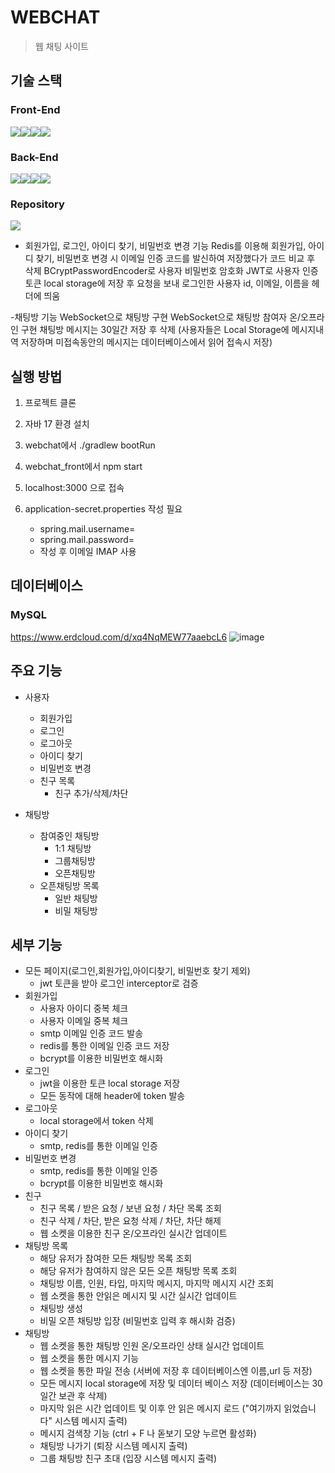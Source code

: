 # WEBCHAT
> 웹 채팅 사이트

## 기술 스택 
### Front-End
<img src="https://img.shields.io/badge/react-61DAFB?style=for-the-badge&logo=react&logoColor=black"><img src="https://img.shields.io/badge/html5-E34F26?style=for-the-badge&logo=html5&logoColor=white"><img src="https://img.shields.io/badge/css-1572B6?style=for-the-badge&logo=css3&logoColor=white"><img src="https://img.shields.io/badge/javascript-F7DF1E?style=for-the-badge&logo=javascript&logoColor=black">

### Back-End
<img src="https://img.shields.io/badge/java-007396?style=for-the-badge&logo=java&logoColor=white"><img src="https://img.shields.io/badge/springboot-6DB33F?style=for-the-badge&logo=springboot&logoColor=white"><img src="https://img.shields.io/badge/mysql-4479A1?style=for-the-badge&logo=mysql&logoColor=white"><img src="https://img.shields.io/badge/Redis-DC382D?style=for-the-badge&logo=Redis&logoColor=white"> 

### Repository
<img src="https://img.shields.io/badge/github-181717?style=for-the-badge&logo=github&logoColor=white">


- 회원가입, 로그인, 아이디 찾기, 비밀번호 변경 기능
Redis를 이용해 회원가입, 아이디 찾기, 비밀번호 변경 시 이메일 인증 코드를 발신하여 저장했다가 코드 비교 후 삭제
BCryptPasswordEncoder로 사용자 비밀번호 암호화
JWT로 사용자 인증 토큰 local storage에 저장 후 요청을 보내 로그인한 사용자 id, 이메일, 이름을 헤더에 띄움

-채팅방 기능
WebSocket으로 채팅방 구현
WebSocket으로 채팅방 참여자 온/오프라인 구현
채팅방 메시지는 30일간 저장 후 삭제 (사용자들은 Local Storage에 메시지내역 저장하며 미접속동안의 메시지는 데이터베이스에서 읽어 접속시 저장)

## 실행 방법
1. 프로젝트 클론

2. 자바 17 환경 설치

3. webchat에서 ./gradlew bootRun

4. webchat_front에서 npm start

5. localhost:3000 으로 접속

6. application-secret.properties 작성 필요
    + spring.mail.username=
    + spring.mail.password=
    + 작성 후 이메일 IMAP 사용 

## 데이터베이스
###  MySQL
https://www.erdcloud.com/d/xq4NqMEW77aaebcL6
![image](https://github.com/user-attachments/assets/a01027ff-8230-4aa1-bc44-12d340410173)


## 주요 기능
+ 사용자
  + 회원가입 
  + 로그인
  + 로그아웃
  + 아이디 찾기
  + 비밀번호 변경
  + 친구 목록
    + 친구 추가/삭제/차단

+ 채팅방
  + 참여중인 채팅방
    + 1:1 채팅방
    + 그룹채팅방
    + 오픈채팅방
  + 오픈채팅방 목록
    + 일반 채팅방
    + 비밀 채팅방
   
## 세부 기능
+ 모든 페이지(로그인,회원가입,아이디찾기, 비밀번호 찾기 제외)
  + jwt 토큰을 받아 로그인 interceptor로 검증
+ 회원가입
  + 사용자 아이디 중복 체크
  + 사용자 이메일 중복 체크
  + smtp 이메일 인증 코드 발송
  + redis를 통한 이메일 인증 코드 저장
  + bcrypt를 이용한 비밀번호 해시화
+ 로그인
  + jwt을 이용한 토큰 local storage 저장
  + 모든 동작에 대해 header에 token 발송
+ 로그아웃
  + local storage에서 token 삭제
+ 아이디 찾기
  + smtp, redis를 통한 이메일 인증
+ 비밀번호 변경
  + smtp, redis를 통한 이메일 인증
  + bcrypt를 이용한 비밀번호 해시화
+ 친구
  + 친구 목록 / 받은 요청 / 보낸 요청 / 차단 목록 조회
  + 친구 삭제 / 차단, 받은 요청 삭제 / 차단, 차단 해제
  + 웹 소켓을 이용한 친구 온/오프라인 실시간 업데이트
+ 채팅방 목록
  + 해당 유저가 참여한 모든 채팅방 목록 조회
  + 해당 유저가 참여하지 않은 모든 오픈 채팅방 목록 조회
  + 채팅방 이름, 인원, 타입, 마지막 메시지, 마지막 메시지 시간 조회
  + 웹 소켓을 통한 안읽은 메시지 및 시간 실시간 업데이트
  + 채팅방 생성
  + 비밀 오픈 채팅방 입장 (비밀번호 입력 후 해시화 검증)
+ 채팅방
  + 웹 소켓을 통한 채팅방 인원 온/오프라인 상태 실시간 업데이트
  + 웹 소켓을 통한 메시지 기능
  + 웹 소켓을 통한 파일 전송 (서버에 저장 후 데이터베이스엔 이름,url 등 저장)
  + 모든 메시지 local storage에 저장 및 데이터 베이스 저장 (데이터베이스는 30일간 보관 후 삭제)
  + 마지막 읽은 시간 업데이트 및 이후 안 읽은 메시지 로드 ("여기까지 읽었습니다" 시스템 메시지 출력)
  + 메시지 검색창 기능 (ctrl + F 나 돋보기 모양 누르면 활성화)
  + 채팅방 나가기 (퇴장 시스템 메시지 출력)
  + 그룹 채팅방 친구 초대 (입장 시스템 메시지 출력)

